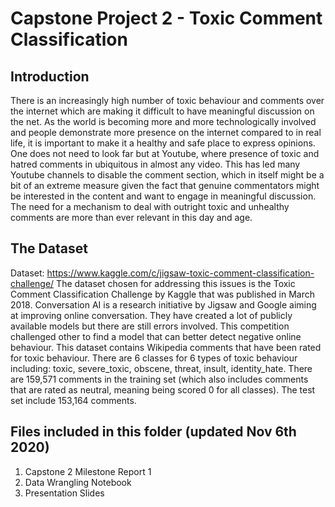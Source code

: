 # Capstone Project 2 - Toxic Comment Classification

## Introduction
There is an increasingly high number of toxic behaviour and comments over the internet which are making it difficult to have meaningful discussion on the net. As the world is becoming more and more technologically involved and people demonstrate more presence on the internet compared to in real life, it is important to make it a healthy and safe place to express opinions. 
One does not need to look far but at Youtube, where presence of toxic and hatred comments in ubiquitous in almost any video. This has led many Youtube channels to disable the comment section, which in itself might be a bit of an extreme measure given the fact that genuine commentators might be interested in the content and want to engage in meaningful discussion. The need for a mechanism to deal with outright toxic and unhealthy comments are more than ever relevant in this day and age.

## The Dataset

Dataset: https://www.kaggle.com/c/jigsaw-toxic-comment-classification-challenge/
The dataset chosen for addressing this issues is the Toxic Comment Classification Challenge by Kaggle that was published in March 2018. Conversation AI is a research initiative by Jigsaw and Google aiming at improving online conversation. They have created a lot of publicly available models but there are still errors involved. This competition challenged other to find a model that can better detect negative online behaviour.
This dataset contains Wikipedia comments that have been rated for toxic behaviour. There are 6 classes for 6 types of toxic behaviour including: toxic, severe_toxic, obscene, threat, insult, identity_hate. There are 159,571 comments in the training set (which also includes comments that are rated as neutral, meaning being scored 0 for all classes). The test set include 153,164 comments.

## Files included in this folder (updated Nov 6th 2020)
1. Capstone 2 Milestone Report 1
2. Data Wrangling Notebook
3. Presentation Slides
